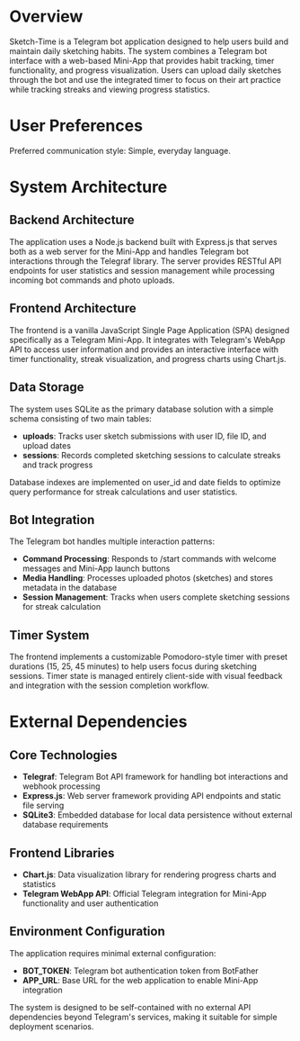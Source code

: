 # Overview

Sketch-Time is a Telegram bot application designed to help users build and maintain daily sketching habits. The system combines a Telegram bot interface with a web-based Mini-App that provides habit tracking, timer functionality, and progress visualization. Users can upload daily sketches through the bot and use the integrated timer to focus on their art practice while tracking streaks and viewing progress statistics.

# User Preferences

Preferred communication style: Simple, everyday language.

# System Architecture

## Backend Architecture
The application uses a Node.js backend built with Express.js that serves both as a web server for the Mini-App and handles Telegram bot interactions through the Telegraf library. The server provides RESTful API endpoints for user statistics and session management while processing incoming bot commands and photo uploads.

## Frontend Architecture
The frontend is a vanilla JavaScript Single Page Application (SPA) designed specifically as a Telegram Mini-App. It integrates with Telegram's WebApp API to access user information and provides an interactive interface with timer functionality, streak visualization, and progress charts using Chart.js.

## Data Storage
The system uses SQLite as the primary database solution with a simple schema consisting of two main tables:
- **uploads**: Tracks user sketch submissions with user ID, file ID, and upload dates
- **sessions**: Records completed sketching sessions to calculate streaks and track progress

Database indexes are implemented on user_id and date fields to optimize query performance for streak calculations and user statistics.

## Bot Integration
The Telegram bot handles multiple interaction patterns:
- **Command Processing**: Responds to /start commands with welcome messages and Mini-App launch buttons
- **Media Handling**: Processes uploaded photos (sketches) and stores metadata in the database
- **Session Management**: Tracks when users complete sketching sessions for streak calculation

## Timer System
The frontend implements a customizable Pomodoro-style timer with preset durations (15, 25, 45 minutes) to help users focus during sketching sessions. Timer state is managed entirely client-side with visual feedback and integration with the session completion workflow.

# External Dependencies

## Core Technologies
- **Telegraf**: Telegram Bot API framework for handling bot interactions and webhook processing
- **Express.js**: Web server framework providing API endpoints and static file serving
- **SQLite3**: Embedded database for local data persistence without external database requirements

## Frontend Libraries
- **Chart.js**: Data visualization library for rendering progress charts and statistics
- **Telegram WebApp API**: Official Telegram integration for Mini-App functionality and user authentication

## Environment Configuration
The application requires minimal external configuration:
- **BOT_TOKEN**: Telegram bot authentication token from BotFather
- **APP_URL**: Base URL for the web application to enable Mini-App integration

The system is designed to be self-contained with no external API dependencies beyond Telegram's services, making it suitable for simple deployment scenarios.